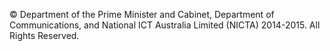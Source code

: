 © Department of the Prime Minister and Cabinet, Department of Communications, and National ICT Australia Limited (NICTA) 2014-2015. All Rights Reserved.


